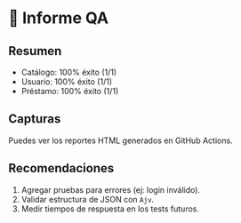 # 🧪 Informe QA

## Resumen

- Catálogo: 100% éxito (1/1)
- Usuario: 100% éxito (1/1)
- Préstamo: 100% éxito (1/1)

## Capturas

Puedes ver los reportes HTML generados en GitHub Actions.

## Recomendaciones

1. Agregar pruebas para errores (ej: login inválido).
2. Validar estructura de JSON con `Ajv`.
3. Medir tiempos de respuesta en los tests futuros.

